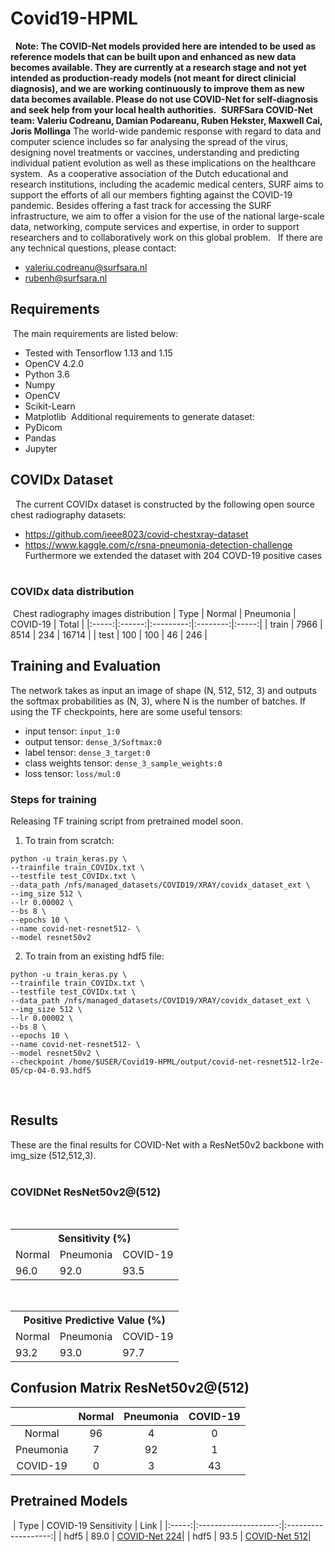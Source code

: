# Covid19-HPML
​
​
**Note: The COVID-Net models provided here are intended to be used as reference models that can be built upon and enhanced as new data becomes available. They are currently at a research stage and not yet intended as production-ready models (not meant for direct clinicial diagnosis), and we are working continuously to improve them as new data becomes available. Please do not use COVID-Net for self-diagnosis and seek help from your local health authorities.**
​
​
**SURFSara COVID-Net team: Valeriu Codreanu, Damian Podareanu, Ruben Hekster, Maxwell Cai, Joris Mollinga**
The world-wide pandemic response with regard to data and computer science includes so far analysing the spread of the virus, designing novel treatments or vaccines, understanding and predicting individual patient evolution as well as these implications on the healthcare system. 
​
As a cooperative association of the Dutch educational and research institutions, including the academic medical centers, SURF aims to support the efforts of all our members fighting against the COVID-19 pandemic. Besides offering a fast track for accessing the SURF infrastructure, we aim to offer a vision for the use of the national large-scale data, networking, compute services and expertise, in order to support researchers and to collaboratively work on this global problem. 
​
​
If there are any technical questions, please contact:
* valeriu.codreanu@surfsara.nl
* rubenh@surfsara.nl
​
​
​
## Requirements
​
The main requirements are listed below:
​
* Tested with Tensorflow 1.13 and 1.15
* OpenCV 4.2.0
* Python 3.6
* Numpy
* OpenCV
* Scikit-Learn
* Matplotlib
​
Additional requirements to generate dataset:
​
* PyDicom
* Pandas
* Jupyter
​
## COVIDx Dataset
​
​
The current COVIDx dataset is constructed by the following open source chest radiography datasets:
* https://github.com/ieee8023/covid-chestxray-dataset
* https://www.kaggle.com/c/rsna-pneumonia-detection-challenge
​
Furthermore we extended the dataset with 204 COVD-19 positive cases  
​
​
### COVIDx data distribution
​
Chest radiography images distribution
|  Type | Normal | Pneumonia | COVID-19 | Total |
|:-----:|:------:|:---------:|:--------:|:-----:|
| train |  7966  |    8514   |    234   | 16714 |
|  test |   100  |     100   |    46    |   246 |


## Training and Evaluation
The network takes as input an image of shape (N, 512, 512, 3) and outputs the softmax probabilities as (N, 3), where N is the number of batches.
If using the TF checkpoints, here are some useful tensors:
​
* input tensor: `input_1:0`
* output tensor: `dense_3/Softmax:0`
* label tensor: `dense_3_target:0`
* class weights tensor: `dense_3_sample_weights:0`
* loss tensor: `loss/mul:0`
​
### Steps for training
Releasing TF training script from pretrained model soon.
​
1. To train from scratch:
```
python -u train_keras.py \
--trainfile train_COVIDx.txt \
--testfile test_COVIDx.txt \
--data_path /nfs/managed_datasets/COVID19/XRAY/covidx_dataset_ext \
--img_size 512 \
--lr 0.00002 \
--bs 8 \
--epochs 10 \
--name covid-net-resnet512- \
--model resnet50v2
```
2. To train from an existing hdf5 file:
​
```
python -u train_keras.py \
--trainfile train_COVIDx.txt \
--testfile test_COVIDx.txt \
--data_path /nfs/managed_datasets/COVID19/XRAY/covidx_dataset_ext \
--img_size 512 \
--lr 0.00002 \
--bs 8 \
--epochs 10 \
--name covid-net-resnet512- \
--model resnet50v2 \
--checkpoint /home/$USER/Covid19-HPML/output/covid-net-resnet512-lr2e-05/cp-04-0.93.hdf5
```
​
​
​
​
## Results
These are the final results for COVID-Net with a ResNet50v2 backbone with img_size (512,512,3).   
​
### COVIDNet ResNet50v2@(512)
​
​
<div class="tg-wrap" align="center"><table class="tg">
  <tr>
    <th class="tg-7btt" colspan="3">Sensitivity (%)</th>
  </tr>
  <tr>
    <td class="tg-7btt">Normal</td>
    <td class="tg-7btt">Pneumonia</td>
    <td class="tg-7btt">COVID-19</td>
  </tr>
  <tr>
    <td class="tg-c3ow">96.0</td>
    <td class="tg-c3ow">92.0</td>
    <td class="tg-c3ow">93.5</td>
  </tr>
</table></div>
​
<div class="tg-wrap"><table class="tg">
  <tr>
    <th class="tg-7btt" colspan="3">Positive Predictive Value (%)</th>
  </tr>
  <tr>
    <td class="tg-7btt">Normal</td>
    <td class="tg-7btt">Pneumonia</td>
    <td class="tg-7btt">COVID-19</td>
  </tr>
  <tr>
    <td class="tg-c3ow">93.2</td>
    <td class="tg-c3ow">93.0</td>
    <td class="tg-c3ow">97.7</td>
  </tr>
</table></div>



## Confusion Matrix ResNet50v2@(512)

|         | Normal|Pneumonia |  COVID-19 |
|:-------:|:-----:|:--------:|:---------:|
|Normal   |   96  |    4     |     0     |
|Pneumonia|    7  |   92     |     1     |
|COVID-19 |    0  |    3     |    43     | 

## Pretrained Models
​
|  Type | COVID-19 Sensitivity |  Link               |
|:-----:|:--------------------:|:-------------------:|
|  hdf5 |         89.0         | [COVID-Net 224](tba)|
|  hdf5 |         93.5         | [COVID-Net 512](tba)|
​
​
